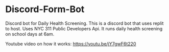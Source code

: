 # Discord-Form-Bot
Discord bot for Daily Health Screening.
This is a discord bot that uses replit to host.
Uses NYC 311 Public Developers Api.
It runs daily health screening on school days at 6am.

Youtube video on how it works: https://youtu.be/jY7gwF6t220
